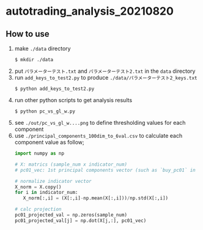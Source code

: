 # autotrading_analysis_20210820

## How to use

1. make `./data` directory
   ```
   $ mkdir ./data
   ```
2. put `パラメーターテスト.txt` and `パラメーターテスト2.txt` in the `data` directory
3. run `add_keys_to_test2.py` to produce `./data/パラメーターテスト2_keys.txt`
   ```
   $ python add_keys_to_test2.py
   ```
4. run other python scripts to get analysis results
   ```
   $ python pc_vs_gl_w.py
   ```
5. see `./out/pc_vs_gl_w....png` to define thresholding values for each component
7. use `./principal_components_100dim_to_6val.csv` to calculate each component value as follow;
   ```py
   import numpy as np

   # X: matrics (sample_num x indicator_num)
   # pc01_vec: 1st principal components vector (such as `buy_pc01` in the csv file)

   # normalize indicator vector
   X_norm = X.copy()
   for i in indicator_num:
      X_norm[:,i] = (X[:,i]-np.mean(X[:,i]))/np.std(X[:,i])

   # calc projection
   pc01_projected_val = np.zeros(sample_num)
   pc01_projected_val[j] = np.dot(X[j,:], pc01_vec)
   ```